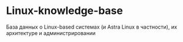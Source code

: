 # Linux-knowledge-base
База данных о Linux-based системах (и Astra Linux в частности), их архитектуре и администрировании
